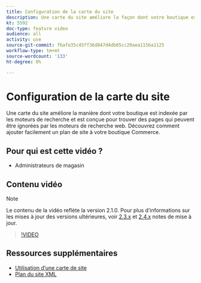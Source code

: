 ```yaml
---
title: Configuration de la carte du site
description: Une carte du site améliore la façon dont votre boutique est indexée par les moteurs de recherche. Découvrez comment configurer une carte de site pour votre [!DNL Commerce] stockez dans Admin.
kt: 5592
doc-type: feature video
audience: all
activity: use
source-git-commit: fbafe35c45ff36d847d4db05cc29aea115ba1125
workflow-type: tm+mt
source-wordcount: '133'
ht-degree: 0%

---
```



# Configuration de la carte du site

Une carte du site améliore la manière dont votre boutique est indexée par les moteurs de recherche et est conçue pour trouver des pages qui peuvent être ignorées par les moteurs de recherche web. Découvrez comment ajouter facilement un plan de site à votre boutique Commerce.

## Pour qui est cette vidéo ?

- Administrateurs de magasin

## Contenu vidéo

>[!NOTE]
>
>Le contenu de la vidéo reflète la version 2.1.0. Pour plus d’informations sur les mises à jour des versions ultérieures, voir [2.3.x](https://devdocs.magento.com/guides/v2.3/release-notes/bk-release-notes.html) et [2.4.x](https://devdocs.magento.com/guides/v2.4/release-notes/bk-release-notes.html) notes de mise à jour.

>[!VIDEO](https://video.tv.adobe.com/v/35748?quality=12&learn=on)

## Ressources supplémentaires

- [Utilisation d’une carte de site](https://docs.magento.com/user-guide/marketing/sitemap-xml.html)
- [Plan du site XML](https://docs.magento.com/user-guide/configuration/catalog/xml-sitemap.html)
